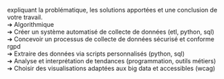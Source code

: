 expliquant la problématique, les solutions apportées et une conclusion de votre travail.
</br>
➔ Algorithmique</br>
➔ Créer un système automatisé de collecte de données (etl, python, sql)</br>
➔ Concevoir un processus de collecte de données sécurisé et conforme
rgpd</br>
➔ Extraire des données via scripts personnalisés (python, sql)</br>
➔ Analyse et interprétation de tendances (programmation, outils métiers)</br>
➔ Choisir des visualisations adaptées aux big data et accessibles (wcag)